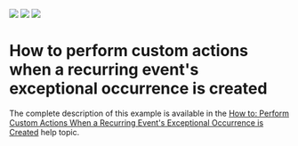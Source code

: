 <!-- default badges list -->
![](https://img.shields.io/endpoint?url=https://codecentral.devexpress.com/api/v1/VersionRange/134575333/14.2.15%2B)
[![](https://img.shields.io/badge/Open_in_DevExpress_Support_Center-FF7200?style=flat-square&logo=DevExpress&logoColor=white)](https://supportcenter.devexpress.com/ticket/details/E1088)
[![](https://img.shields.io/badge/📖_How_to_use_DevExpress_Examples-e9f6fc?style=flat-square)](https://docs.devexpress.com/GeneralInformation/403183)
<!-- default badges end -->
# How to perform custom actions when a recurring event's exceptional occurrence is created


<p>The complete description of this example is available in the <a href="http://documentation.devexpress.com/#Xaf/CustomDocument3178">How to: Perform Custom Actions When a Recurring Event's Exceptional Occurrence is Created</a> help topic.</p>

<br/>


